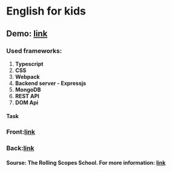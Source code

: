 # English for kids

## Demo: [link](https://balzamova.github.io/english-for-kids/)

### Used frameworks: </br>
1. **Typescript**
2. **CSS**
3. **Webpack**
4. **Backend server - Expressjs**
5. **MongoDB**
6. **REST API**
7. **DOM Api**

#### Task
### Front:[link](https://github.com/rolling-scopes-school/tasks/blob/master/tasks/rslang/english-for-kids.md)
### Back:[link](https://github.com/rolling-scopes-school/tasks/blob/master/tasks/rslang/english-for-kids-admin-panel.md)

#### Sourse: The Rolling Scopes School. For more information: [link](https://rs.school/js/)
